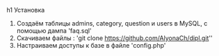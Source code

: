 h1 Установка
1. Создаём таблицы admins, category, question и users в MySQL, с помощью дампа 'faq.sql'
2. Скачиваем файлы : 'git clone <https://github.com/AlyonaCh/dipl.git>''
3. Настраиваем доступы к базе в файле 'config.php'
